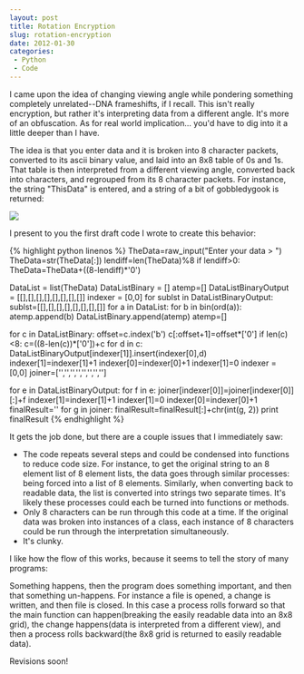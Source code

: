 ```yaml
---
layout: post
title: Rotation Encryption
slug: rotation-encryption
date: 2012-01-30
categories:
 - Python
 - Code
---
```


I came upon the idea of changing viewing angle while pondering something completely unrelated--DNA frameshifts, if I recall. This isn't really encryption, but rather it's interpreting data from a different angle. It's more of an obfuscation. As for real world implication... you'd have to dig into it a little deeper than I have.


The idea is that you enter data and it is broken into 8 character packets, converted to its ascii binary value, and laid into an 8x8 table of 0s and 1s. That table is then interpreted from a different viewing angle, converted back into characters, and regrouped from its 8 character packets. For instance, the string "ThisData" is entered, and a string of a bit of gobbledygook is returned:

<div class="img-wrapper">
    <img src="http://www.cheddarcode.com/g/img/img1.gif">
</div>


I present to you the first draft code I wrote to create this behavior:


{% highlight python linenos %}
TheData=raw_input("Enter your data > ")
TheData=str(TheData[:])
lendiff=len(TheData)%8
if lendiff>0:
  TheData=TheData+((8-lendiff)*'0')

DataList = list(TheData)
DataListBinary = []
atemp=[]
DataListBinaryOutput = [[],[],[],[],[],[],[],[]]
indexer = [0,0]
for sublst in DataListBinaryOutput:
  sublst=[[],[],[],[],[],[],[],[]]
for a in DataList:
  for b in bin(ord(a)):
    atemp.append(b)
  DataListBinary.append(atemp)
  atemp=[]

for c in DataListBinary:
  offset=c.index('b')
  c[:offset+1]=offset*['0']
  if len(c)<8:
    c=((8-len(c))*['0'])+c
  for d in c:
    DataListBinaryOutput[indexer[1]].insert(indexer[0],d)
    indexer[1]=indexer[1]+1
  indexer[0]=indexer[0]+1
  indexer[1]=0
indexer = [0,0]
joiner=['','','','','','','','']

for e in DataListBinaryOutput:
  for f in e:
    joiner[indexer[0]]=joiner[indexer[0]][:]+f
    indexer[1]=indexer[1]+1
  indexer[1]=0
  indexer[0]=indexer[0]+1
finalResult=''
for g in joiner:
  finalResult=finalResult[:]+chr(int(g, 2))
print finalResult
{% endhighlight %}


It gets the job done, but there are a couple issues that I immediately saw:


 * The code repeats several steps and could be condensed into functions to reduce code size. For instance, to get the original string to an 8 element list of 8 element lists, the data goes through similar processes: being forced into a list of 8 elements. Similarly, when converting back to readable data, the list is converted into strings two separate times. It's likely these processes could each be turned into functions or methods.
 * Only 8 characters can be run through this code at a time. If the original data was broken into instances of a class, each instance of 8 characters could be run through the interpretation simultaneously.
 * It's clunky.


I like how the flow of this works, because it seems to tell the story of many programs:


Something happens, then the program does something important, and then that something un-happens. For instance a file is opened, a change is written, and then file is closed. In this case a process rolls forward so that the main function can happen(breaking the easily readable data into an 8x8 grid), the change happens(data is interpreted from a different view), and then a process rolls backward(the 8x8 grid is returned to easily readable data).


Revisions soon!
